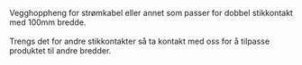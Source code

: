 <!-- Edit this file to change the product description -->

<p>Vegghoppheng for strømkabel eller annet som passer for dobbel stikkontakt med 100mm bredde.<br><br>Trengs det for andre stikkontakter så ta kontakt med oss for å tilpasse produktet til andre bredder. </p>
<ul></ul>
<p> </p>